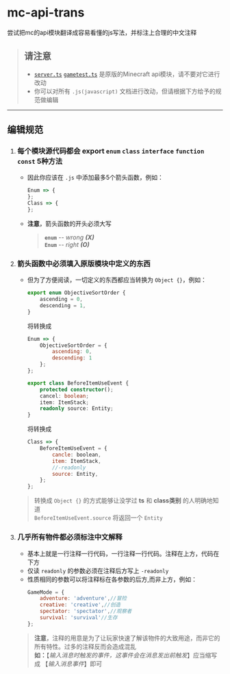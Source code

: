 # mc-api-trans
尝试把mc的api模块翻译成容易看懂的js写法，并标注上合理的中文注释

> ## 请注意
> - [`server.ts`](https://github.com/snow030/mc-api-trans/blob/main/server/server.ts) [`gametest.ts`](https://github.com/snow030/mc-api-trans/blob/main/gametest/gametest.ts) 是原版的Minecraft api模块，请不要对它进行改动
> - 你可以对所有 `.js(javascript)` 文档进行改动，但请根据下方给予的规范做编辑

____

## 编辑规范
1. ### 每个模块源代码都会 **export** `enum` `class` `interface` `function` `const` 5种方法
    - 因此你应该在 `.js` 中添加最多5个箭头函数，例如：
        ```javascript
        Enum => {
        };
        Class => {
        };
        ```
    - **注意**，箭头函数的开头必须大写
        > **`enum`** -- *wrong* ***(X)***<br>
        > **`Enum`** -- *right* ***(O)***

2. ### 箭头函数中必须填入原版模块中定义的东西
    - 但为了方便阅读，一切定义的东西都应当转换为 `Object {}`，例如：
        ```typescript
        export enum ObjectiveSortOrder {
            ascending = 0,
            descending = 1,
        }
        ```
        将转换成
        ```javascript
        Enum => {
            ObjectiveSortOrder = {
                ascending: 0,
                descending: 1
            };
        };
        ```
        
        ```typescript
        export class BeforeItemUseEvent {
            protected constructor();
            cancel: boolean;
            item: ItemStack;
            readonly source: Entity;
        }
        ```
        将转换成
        ```javascript
        Class => {
            BeforeItemUseEvent = {
                cancle: boolean,
                item: ItemStack,
                //-readonly
                source: Entity,
            };
        };
        ```
    > 转换成 `Object {}` 的方式能够让没学过 **ts** 和 **class类别** 的人明确地知道<br>
    > `BeforeItemUseEvent.source` 将返回一个 `Entity`

3. ### 几乎所有物件都必须标注中文解释
    - 基本上就是一行注释一行代码，一行注释一行代码。注释在上方，代码在下方
    - 仅读 `readonly` 的参数必须在注释后方写上 `-readonly`
    - 性质相同的参数可以将注释标在各参数的后方,而非上方，例如：
        ```javascript
        GameMode = {
            adventure: 'adventure',//冒险
            creative: 'creative',//创造
            spectator: 'spectator',//观察者
            survival: 'survival'//生存
        };
        ```
    > **注意**，注释的用意是为了让玩家快速了解该物件的大致用途，而非它的所有特性。过多的注释反而会造成混乱<br>
    > **如：**【*输入消息时触发的事件，这事件会在消息发出前触发*】应当缩写成 【*输入消息事件*】即可
